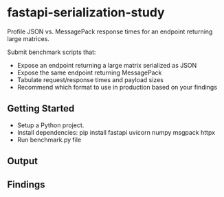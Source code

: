 # fastapi-serialization-study

Profile JSON vs. MessagePack response times for an endpoint returning large matrices. 

Submit benchmark scripts that: 

* Expose an endpoint returning a large matrix serialized as JSON
* Expose the same endpoint returning MessagePack
* Tabulate request/response times and payload sizes
* Recommend which format to use in production based on your findings

## Getting Started 

* Setup a Python project.
* Install dependencies: pip install fastapi uvicorn numpy msgpack httpx
* Run benchmark.py file

## Output


## Findings


